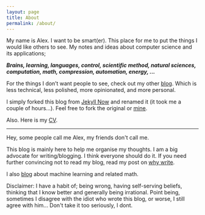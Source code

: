 ```yaml
---
layout: page
title: About
permalink: /about/
---
```

My name is Alex. I want to be smart(er). This place for me to put the things I would like others to see. My notes and ideas about computer science and its applications;

___Brains, learning, languages, control, scientific method, natural sciences, computation, math, compression, automation, energy, ...___

For the things I don’t want people to see, check out my other [blog](https://act65com.wordpress.com/). Which is less technical, less polished, more opinionated, and more personal.

I simply forked this blog from [Jekyll Now](https://github.com/barryclark/jekyll-now) and renamed it (it took me a couple of hours…). Feel free to fork the original or [mine](https://github.com/act65/act65.github.io).

Also. Here is my [CV]({{site.baseurl}}\CV.pdf).


***

Hey, some people call me Alex, my friends don't call me.

This blog is mainly here to help me organise my thoughts. I am a big advocate for writing/blogging. I think everyone should do it. If you need further convincing not to read my blog, read my post on [why write](https://act65com.wordpress.com/2015/03/20/why-write/).

I also [blog](http://act65.github.io/) about machine learning and related math.

Disclaimer: I have a habit of; being wrong, having self-serving beliefs, thinking that I know better and generally being irrational. Point being, sometimes I disagree with the idiot who wrote this blog, or worse, I still agree with him... Don't take it too seriously, I dont.
